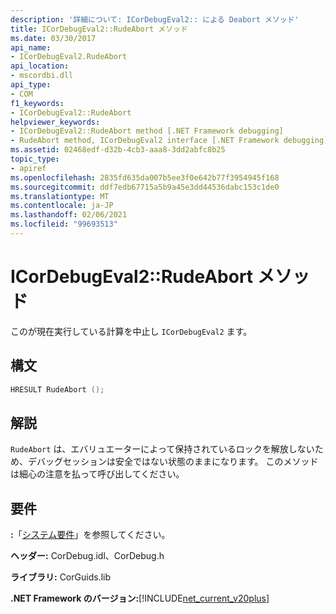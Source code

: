 ```yaml
---
description: '詳細について: ICorDebugEval2:: による Deabort メソッド'
title: ICorDebugEval2::RudeAbort メソッド
ms.date: 03/30/2017
api_name:
- ICorDebugEval2.RudeAbort
api_location:
- mscordbi.dll
api_type:
- COM
f1_keywords:
- ICorDebugEval2::RudeAbort
helpviewer_keywords:
- ICorDebugEval2::RudeAbort method [.NET Framework debugging]
- RudeAbort method, ICorDebugEval2 interface [.NET Framework debugging]
ms.assetid: 02468edf-d32b-4cb3-aaa8-3dd2abfc8b25
topic_type:
- apiref
ms.openlocfilehash: 2835fd635da007b5ee3f0e642b77f3954945f168
ms.sourcegitcommit: ddf7edb67715a5b9a45e3dd44536dabc153c1de0
ms.translationtype: MT
ms.contentlocale: ja-JP
ms.lasthandoff: 02/06/2021
ms.locfileid: "99693513"
---
```

# <a name="icordebugeval2rudeabort-method"></a>ICorDebugEval2::RudeAbort メソッド

このが現在実行している計算を中止し `ICorDebugEval2` ます。  
  
## <a name="syntax"></a>構文  
  
```cpp  
HRESULT RudeAbort ();  
```  
  
## <a name="remarks"></a>解説  

 `RudeAbort` は、エバリュエーターによって保持されているロックを解放しないため、デバッグセッションは安全ではない状態のままになります。 このメソッドは細心の注意を払って呼び出してください。  
  
## <a name="requirements"></a>要件  

 **:**「[システム要件](../../get-started/system-requirements.md)」を参照してください。  
  
 **ヘッダー:** CorDebug.idl、CorDebug.h  
  
 **ライブラリ:** CorGuids.lib  
  
 **.NET Framework のバージョン:**[!INCLUDE[net_current_v20plus](../../../../includes/net-current-v20plus-md.md)]
